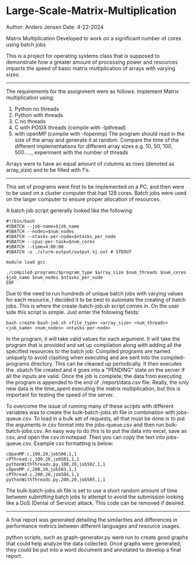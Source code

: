 # Large-Scale-Matrix-Multiplication

Author: Anders Jensen
Date: 4-22-2024

Matrix Multiplication Developed to work on a significant number of cores using batch jobs

This is a project for operating systems class that is supposed to demonstrate how a greater amount of processing power and resources impacts the speed of basic matrix multiplication of arrays with varying sizes.

--------------------------------------------------------------

The requirements for the assignment were as follows:
Implement Matrix multiplication using:
1. Python no threads
2. Python with threads
3. C no threads
4. C with POSIX threads (compile with -lpthread)
5. with openMP (compile with -fopenmp)
The program should read in the size of the array and generate it at random. 
Compare the time of the different implementations for different array sizes e.g. 10, 50, 100, 500....., experiment with the number of threads

Arrays were to have an equal amount of columns as rows (denoted as array_size) and to be filled with 1's.

--------------------------------------------------------------

This set of programs were first to be implemented on a PC, and then were to be used on a cluster computer that had 128 cores. Batch jobs were used on the larger computer to ensure proper allocation of resources.

A batch job script generally looked like the following:
```
#!/bin/bash
#SBATCH --job-name=$job_name
#SBATCH --nodes=$num_nodes
#SBATCH --ntasks-per-node=$ntasks_per_node
#SBATCH --cpus-per-task=$num_cores
#SBATCH --time=4:00:00
#SBATCH -o ./slurm-output/output.%j.out # STDOUT

module load gcc

./compiled-programs/$program_type $array_size $num_threads $num_cores $job_name $num_nodes $ntasks_per_node
EOF
```

Due to the need to run hundreds of unique batch jobs with varying values for each resource, I decided it to be best to automate the creating of batch jobs. This is where the create-batch-job.sh script comes in. On the user side this script is simple. Just enter the following fields:

```
bash create-bash-job.sh <file_type> <array_size> <num_threads> <job_name> <num_nodes> <ntasks-per-node>
```

In the program, it will take valid values for each argument. It will take the program that is provided and set up compilation along with adding all the specified resources to the batch job. Compiled programs are named uniquely to avoid clashing when executing and are sent into the compiled-programs directory. This can be cleaned up periodically. It then executes the .sbatch file created and it goes into a "PENDING" state on the server if all the inputs are valid. Once the job is complete, the data from executing the program is appended to the end of ./report/data.csv file. Really, the only new data is the time_spent executing the matrix multiplication, but this is important for testing the speed of the server.

To overcome the issue of running many of these scripts with different variables was to create the bulk-batch-jobs.sh file in combination with jobs-queue.csv. To load in a bulk set of requests, all that must be done is to put the arguments in csv format into the jobs-queue.csv and then run bulk-batch-jobs.csv. An easy way to do this is to put the data into excel, save as csv, and open the csv in notepad. Then you can copy the text into jobs-queue.csv. Example csv formatting is below:

```
cOpenMP.c,100,20,job500,1,1
cPThread.c,100,20,job501,1,1
pythonWithThreads.py,100,20,job502,1,1
cOpenMP.c,200,20,job503,1,1
cPThread.c,200,20,job504,1,1
pythonWithThreads.py,200,20,job505,1,1
```
The bulk-batch-jobs.sh file is set to use a short random amount of time between submitting batch jobs to attempt to avoid the submission looking like a DoS (Denial of Service) attack. This code can be removed if desired.

--------------------------------------------------------------

A final report was generated detailing the similarities and differences in performance metrics between different languages and resource usages.

python scripts, such as graph-generator.py were run to create good graphs that could help analyze the data collected. Once graphs were generated, they could be put into a word document and annotated to develop a final report.
